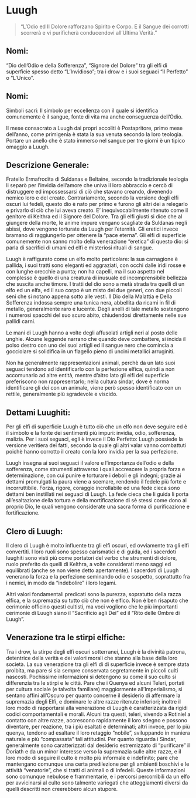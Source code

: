 # Luugh

> “L’Odio ed Il Dolore rafforzano Spirito e Corpo. E il Sangue dei corrotti scorrerà e vi purificherà conducendovi all’Ultima Verità.”

## Nomi: 
“Dio dell’Odio e della Sofferenza”, “Signore del Dolore” tra gli elfi di superficie spesso detto “L’Invidioso”; tra i drow e i suoi seguaci “il Perfetto” o “L’Unico”.

## Nomi: 
Simboli sacri: Il simbolo per eccellenza con il quale si identifica comunemente è il sangue, fonte di vita ma anche conseguenza dell’Odio.

Il mese consacrato a Luugh dai propri accoliti è Postapritore, primo mese dell’anno, come primigenia è stata la sua venuta secondo la loro teologia. Portare un anello che è stato immerso nel sangue per tre giorni è un tipico omaggio a Luugh.

## Descrizione Generale:
Fratello Ermafrodita di Suldanas e Beltaine, secondo la tradizionale teologia li separò per l’invidia dell’amore che univa il loro abbraccio e cercò di distruggere ed impossessarsi di ciò che stavano creando, divenendo nemico loro e del creato. Contrariamente, secondo la versione degli elfi oscuri lui fedeli, questo dio è nato per primo e furono gli altri dei a relegarlo e privarlo di ciò che lui aveva creato. E’ inequivocabilmente ritenuto come il genitore di Kelthra ed il Signore del Dolore. Tra gli elfi giusti si dice che al giungere della morte, le anime impure vengano scagliate da Suldanas negli abissi, dove vengono torturate da Luugh per l’eternità. Gli eretici invece bramano di raggiungerlo per ottenere la “pace eterna”. Gli elfi di superficie comunemente non sanno molto della venerazione “eretica” di questo dio: si parla di sacrifici di umani ed elfi e misteriosi rituali di sangue.

Luugh è raffigurato come un elfo molto particolare: la sua carnagione è pallida, i suoi tratti sono eleganti ed aggraziati, con occhi dalle iridi rosse e con lunghe orecchie a punta; non ha capelli, ma il suo aspetto nel complesso è quello di una creatura di inusuale ed incomprensibile bellezza che suscita anche timore. I tratti del dio sono a metà strada tra quelli di un elfo ed un elfa, ed il suo corpo è un misto dei due generi, con due piccoli seni che si notano appena sotto alle vesti. Il Dio della Malattia e Della Sofferenza indossa sempre una tunica nera, abbellita da ricami in fil di metallo, generalmente raro e lucente. Degli anelli di tale metallo sostengono i numerosi spacchi del suo scuro abito, chiudendosi direttamente nelle sue pallidi carni.

Le mani di Luugh hanno a volte degli affusolati artigli neri al posto delle unghie. Alcune leggende narrano che quando deve combattere, si incida il polso destro con uno dei suoi artigli ed il sangue nero che comincia a gocciolare si solidifica in un flagello pieno di uncini metallici arruginiti.

Non ha generalmente rappresentazioni animali, perchè da un lato suoi seguaci tendono ad identificarlo con la perfezione elfica, quindi a non accomunarlo ad altre entità, mentre d’altro lato gli elfi del superficie preferiscono non rappresentarlo; nella cultura sindar, dove è norma identificare gli dei con un animale, viene però spesso identificato con un rettile, generalmente più sgradevole e viscido.

## Dettami Luughiti:
Per gli elfi di superficie Luugh è tutto ciò che un elfo non deve seguire ed è il simbolo e la fonte dei sentimenti più impuri: invidia, odio, sofferenza, malizia. Per i suoi seguaci, egli è invece il Dio Perfetto: Luugh possiede la versione veritiera dei fatti, secondo la quale gli altri valar vanno combattuti poichè hanno corrotto il creato con la loro invidia per la sua perfezione.

Luugh insegna ai suoi seguaci il valore e l’importanza dell’odio e della sofferenza, come strumenti attraverso i quali accrescere la propria forza e determinazione, con cui punire e torturare i deboli e gli indegni; grazie ai dettami promulgati la paura viene a scemare, rendendo il fedele più forte e incorruttibile. Forza, rigore, coraggio incrollabile ed una fede cieca sono dettami ben instillati nei seguaci di Luugh. La fede cieca che li guida li porta all’esaltazione della tortura e della mortificazione di sè stessi come dono al proprio Dio, le quali vengono considerate una sacra forma di purificazione e fortificazione.

## Clero di Luugh:
Il clero di Luugh è molto influente tra gli elfi oscuri, ed ovviamente tra gli elfi convertiti. I loro ruoli sono spesso carismatici e di guida, ed i sacerdoti luughiti sono visti più come portatori del verbo che strumenti di dolore, ruolo preferito da quelli di Kelthra, a volte considerati meno saggi ed equilibrati (anche se non viene detto apertamente). I sacerdoti di Luugh venerano la forza e la perfezione seminando odio e sospetto, soprattutto fra i nemici, in modo da “indebolire” i loro legami.

Altri valori fondamentali predicati sono la purezza, sopratutto della razza elfica, e la supremazia su tutto ciò che non è elfico. Non è ben risaputo che cerimonie officino questi cultisti, ma voci vogliono che le più importanti cerimonie di Luugh siano il “Sacrificio agli Dei” ed il “Rito delle Ombre di Luugh”.

## Venerazione tra le stirpi elfiche:
Tra i drow, la stirpe degli elfi oscuri sotterranei, Luugh è la divinità patrona, detentrice della verità e dei valori morali che stanno alla base della loro società. La sua venerazione tra gli elfi di di superficie invece è sempre stata proibita, ma pare si sia sempre conservata segretamente in piccoli culti nascosti. Pochissime informazioni si detengono su come il suo culto si differenzia tra le stirpi e le città. Pare che i Quenya ed alcuni Teleri, portati per cultura sociale (e talvolta familiare) maggiormente all’Imperialismo, si sentano affini all’Oscuro per quanto concerne il desiderio di affermare la supremazia degli Elfi, e dominare le altre razze ritenute inferiori; inoltre il loro modo di rapportarsi alla venerazione di Luugh è caratterizzata da rigidi codici comportamentali e morali. Alcuni tra questi, teleri, vivendo a Rotiniel a contatto con altre razze, accrescono rapidamente il loro sdegno e possono diventare, per reazione, tra i più esaltati e determinati; altri invece, per lo più quenya, tendono ad esaltare il loro retaggio “nobile”, sviluppando in maniera naturale e più “compassata” tali attitudini. Per quanto riguarda i Sindar, generalmente sono caratterizzati dal desiderio estremizzato di “purificare” il Doriath e da un minor interesse verso la supremazia sulle altre razze, e il loro modo di seguire il culto è molto più informale e indefinito; pare che mantengano comunque una certa predilezione per gli ambienti boschivi e le attività “venatorie”, che si tratti di animali o di infedeli. Queste informazioni sono comunque nebulose e frammentarie, e i percorsi percorribili da un elfo per avvicinarsi al culto sono talmente variegati che atteggiamenti diversi da quelli descritti non creerebbero alcun stupore.